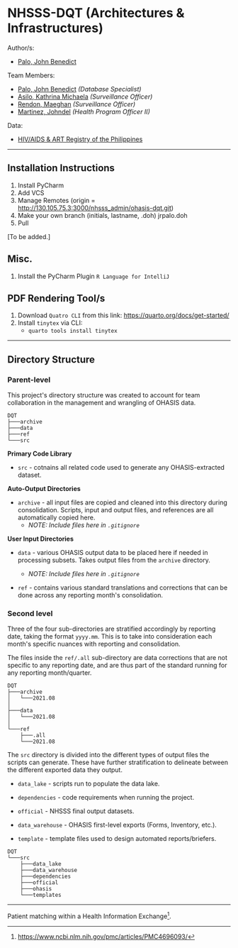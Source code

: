 NHSSS-DQT (Architectures & Infrastructures)
========================================================================================================================
Author/s:

- [Palo, John Benedict](https://www.facebook.com/Bene.Palo/)

Team Members:

- [Palo, John Benedict](https://www.facebook.com/Bene.Palo/) _(Database Specialist)_
- [Asilo, Kathrina Michaela](https://www.facebook.com/kathrinamichaela/) _(Surveillance Officer)_
- [Rendon, Maeghan](https://www.facebook.com/megannnss/) _(Surveillance Officer)_
- [Martinez, Johndel](https://web.facebook.com/jdmartinez17/) _(Health Program Officer II)_

Data:

- [HIV/AIDS & ART Registry of the Philippines](https://doh.gov.ph/statistics)

---

Installation Instructions
-------------------------

1. Install PyCharm
2. Add VCS
3. Manage Remotes (origin = http://130.105.75.3:3000/nhsss_admin/ohasis-dqt.git)
4. Make your own branch (initials, lastname, .doh) jrpalo.doh
5. Pull

[To be added.]

Misc.
-----

1. Install the PyCharm Plugin `R Language for IntelliJ`

PDF Rendering Tool/s
--------------------

1. Download `Quatro CLI` from this link: https://quarto.org/docs/get-started/
2. Install `tinytex` via CLI:
   - `quarto tools install tinytex`

---

Directory Structure
-------------------

### Parent-level

This project's directory structure was created to account for team collaboration in the management and wrangling of
OHASIS data.

```
DQT
├───archive
├───data
├───ref
└───src
```

**Primary Code Library**

- `src` - cotnains all related code used to generate any OHASIS-extracted dataset.

**Auto-Output Directories**

- `archive` - all input files are copied and cleaned into this directory during consolidation. Scripts, input and output
  files, and references are all automatically copied here.
    - _NOTE: Include files here in `.gitignore`_

**User Input Directories**

- `data` - various OHASIS output data to be placed here if needed in processing subsets. Takes output files from
  the `archive` directory.
    - _NOTE: Include files here in `.gitignore`_

- `ref` - contains various standard translations and corrections that can be done across any reporting month's
  consolidation.

### Second level

Three of the four sub-directories are stratified accordingly by reporting date, taking the format `yyyy.mm`. This is to
take into consideration each month's specific nuances with reporting and consolidation.

The files inside the `ref/.all` sub-directory are data corrections that are not specific to any reporting date, and are
thus part of the standard running for any reporting month/quarter.

```
DQT
├───archive
│   └───2021.08
│
├───data
│   └───2021.08
│
└───ref
    ├───.all
    └───2021.08
```

The `src` directory is divided into the different types of output files the scripts can generate. These have further
stratification to delineate between the different exported data they output.

- `data_lake` - scripts run to populate the data lake.

- `dependencies` - code requirements when running the project.

- `official` - NHSSS final output datasets.

- `data_warehouse` - OHASIS first-level exports (Forms, Inventory, etc.).

- `template` - template files used to design automated reports/briefers.

```
DQT
└───src
    ├───data_lake
    ├───data_warehouse
    ├───dependencies
    ├───official
    ├───ohasis
    └───templates
```

---

Patient matching within a Health Information Exchange[^1].

[^1]: https://www.ncbi.nlm.nih.gov/pmc/articles/PMC4696093/
